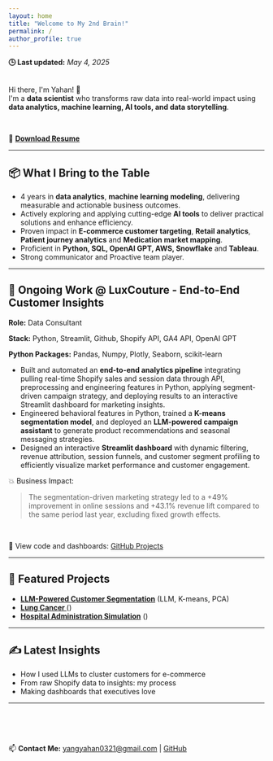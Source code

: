 ```yaml
---
layout: home
title: "Welcome to My 2nd Brain!"
permalink: /
author_profile: true
---
```

**🕒 Last updated:** _May 4, 2025_
<br>
<br>

Hi there, I'm Yahan! 👋  
I'm a **data scientist** who transforms raw data into real-world impact using **data analytics, machine learning, AI tools, and data storytelling**.

<br>

📄 **[Download Resume](assets/files/Yahan_Yang_Resume.pdf)**

---
## 📦 What I Bring to the Table

- 4 years in **data analytics**, **machine learning modeling**, delivering measurable and actionable business outcomes.
- Actively exploring and applying cutting-edge **AI tools** to deliver practical solutions and enhance efficiency.
- Proven impact in **E-commerce customer targeting**, **Retail analytics**, **Patient journey analytics** and **Medication market mapping**.
- Proficient in **Python, SQL, OpenAI GPT, AWS, Snowflake** and **Tableau**.
- Strong communicator and Proactive team player.
---

## 🧠 Ongoing Work @ LuxCouture - End-to-End Customer Insights
  <p><strong>Role:</strong> Data Consultant </p>
  <p><strong>Stack:</strong> Python, Streamlit, Github, Shopify API, GA4 API, OpenAI GPT</p>
  <p><strong>Python Packages:</strong> Pandas, Numpy, Plotly, Seaborn, scikit-learn </p>
  
- Built and automated an **end-to-end analytics pipeline** integrating pulling real-time Shopify sales and session data through API, preprocessing and engineering features in Python, applying segment-driven campaign strategy, and deploying results to an interactive Streamlit dashboard for marketing insights.
- Engineered behavioral features in Python, trained a **K-means segmentation model**, and deployed an **LLM-powered campaign assistant** to generate product recommendations and seasonal messaging strategies.
- Designed an interactive **Streamlit dashboard** with dynamic filtering, revenue attribution, session funnels, and customer segment profiling to efficiently visualize market performance and customer engagement.

💥 Business Impact:
> The segmentation-driven marketing strategy led to a +49% improvement in online sessions and +43.1% revenue lift compared to the same period last year, excluding fixed growth effects.


<br>

📁 View code and dashboards: [GitHub Projects](https://github.com/amber-y321)

---

## 📌 Featured Projects
- **[LLM-Powered Customer Segmentation](#)** (LLM, K-means, PCA)
- **[Lung Cancer ](#)** ()
- **[Hospital Administration Simulation](#)** ()
---

## ✍️ Latest Insights
- How I used LLMs to cluster customers for e-commerce
- From raw Shopify data to insights: my process
- Making dashboards that executives love
---

<br>
<br>
<br>

📫 **Contact Me:** [yangyahan0321@gmail.com](mailto:yangyahan0321@gmail.com) | [GitHub](https://github.com/amber-y321)
